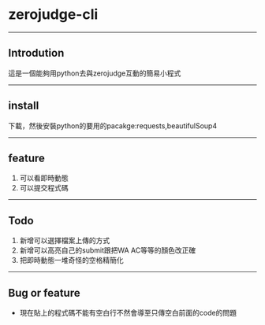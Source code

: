 # zerojudge-cli

___

## Introdution

這是一個能夠用python去與zerojudge互動的簡易小程式 

____ 


## install

下載，然後安裝python的要用的pacakge:requests,beautifulSoup4

___

## feature
1. 可以看即時動態
2. 可以提交程式碼

____

## Todo
1. 新增可以選擇檔案上傳的方式
2. 新增可以高亮自己的submit跟把WA AC等等的顏色改正確 
3. 把即時動態一堆奇怪的空格精簡化 

____

## Bug or feature
- 現在貼上的程式碼不能有空白行不然會導至只傳空白前面的code的問題 
